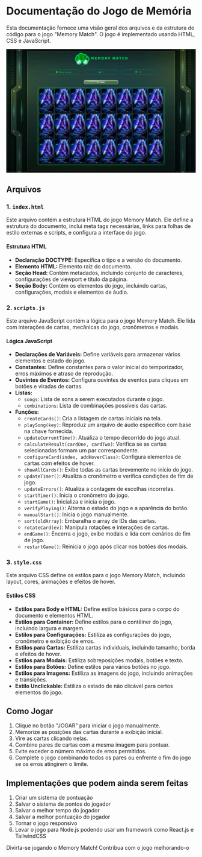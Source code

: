 
#   Documentação do Jogo de Memória

Esta documentação fornece uma visão geral dos arquivos e da estrutura de código para o jogo "Memory Match". O jogo é implementado usando HTML, CSS e JavaScript.

![Memory Mach](https://github.com/jorgekania/memory-match/blob/jk/images/screnshot-game.png)

## Arquivos

### 1. `index.html`

Este arquivo contém a estrutura HTML do jogo Memory Match. Ele define a estrutura do documento, inclui meta tags necessárias, links para folhas de estilo externas e scripts, e configura a interface do jogo.

#### Estrutura HTML

-   **Declaração DOCTYPE:** Especifica o tipo e a versão do documento.
-   **Elemento HTML:** Elemento raiz do documento.
-   **Seção Head:** Contém metadados, incluindo conjunto de caracteres, configurações de viewport e título da página.
-   **Seção Body:** Contém os elementos do jogo, incluindo cartas, configurações, modais e elementos de áudio.

### 2. `scripts.js`

Este arquivo JavaScript contém a lógica para o jogo Memory Match. Ele lida com interações de cartas, mecânicas do jogo, cronômetros e modais.

#### Lógica JavaScript

-   **Declarações de Variáveis:** Define variáveis para armazenar vários elementos e estado do jogo.
-   **Constantes:** Define constantes para o valor inicial do temporizador, erros máximos e atraso de reprodução.
-   **Ouvintes de Eventos:** Configura ouvintes de eventos para cliques em botões e viradas de cartas.
-   **Listas:**
    -   `songs`: Lista de sons a serem executados durante o jogo.
    -   `combinations`: Lista de combinações possíveis das cartas.
-   **Funções:**
    -   `createCards()`: Cria a listagem de cartas iniciais na tela.
    -   `playSong(key)`: Reproduz um arquivo de áudio específico com base na chave fornecida.
    -   `updateCurrentTime()`: Atualiza o tempo decorrido do jogo atual.
    -   `calculateResult(cardOne, cardTwo)`: Verifica se as cartas selecionadas formam um par correspondente.
    -   `configureCard(index, addHoverClass)`: Configura elementos de cartas com efeitos de hover.
    -   `showAllCards()`: Exibe todas as cartas brevemente no início do jogo.
    -   `updateTimer()`: Atualiza o cronômetro e verifica condições de fim de jogo.
    -   `updateErrors()`: Atualiza a contagem de escolhas incorretas.
    -   `startTimer()`: Inicia o cronômetro do jogo.
    -   `startGame()`: Inicializa e inicia o jogo.
    -   `verifyPlaying()`: Alterna o estado do jogo e a aparência do botão.
    -   `manualStart()`: Inicia o jogo manualmente.
    -   `sort(oldArray)`: Embaralha o array de IDs das cartas.
    -   `rotateCard(ev)`: Manipula rotações e interações de cartas.
    -   `endGame()`: Encerra o jogo, exibe modais e lida com cenários de fim de jogo.
    -   `restartGame()`: Reinicia o jogo após clicar nos botões dos modais.

### 3. `style.css`

Este arquivo CSS define os estilos para o jogo Memory Match, incluindo layout, cores, animações e efeitos de hover.

#### Estilos CSS

-   **Estilos para Body e HTML:** Define estilos básicos para o corpo do documento e elementos HTML.
-   **Estilos para Container:** Define estilos para o contêiner do jogo, incluindo largura e margem.
-   **Estilos para Configurações:** Estiliza as configurações do jogo, cronômetro e exibição de erros.
-   **Estilos para Cartas:** Estiliza cartas individuais, incluindo tamanho, borda e efeitos de hover.
-   **Estilos para Modais:** Estiliza sobreposições modais, botões e texto.
-   **Estilos para Botões:** Define estilos para vários botões no jogo.
-   **Estilos para Imagens:** Estiliza as imagens do jogo, incluindo animações e transições.
-   **Estilo Unclickable:** Estiliza o estado de não clicável para certos elementos do jogo.

## Como Jogar

1.  Clique no botão "JOGAR" para iniciar o jogo manualmente.
2.  Memorize as posições das cartas durante a exibição inicial.
3.  Vire as cartas clicando nelas.
4.  Combine pares de cartas com a mesma imagem para pontuar.
5.  Evite exceder o número máximo de erros permitidos.
6.  Complete o jogo combinando todos os pares ou enfrente o fim do jogo se os erros atingirem o limite.

## Implementações que podem ainda serem feitas

1.  Criar um sistema de pontuação
2.  Salvar o sistema de pontos do jogador
3.  Salvar o melhor tempo do jogador
4.  Salvar a melhor pontuação do jogador
5.  Tornar o jogo responsivo
6.  Levar o jogo para Node.js podendo usar um framework como React.js e TailwindCSS

Divirta-se jogando o Memory Match!
Contribua com o jogo melhorando-o